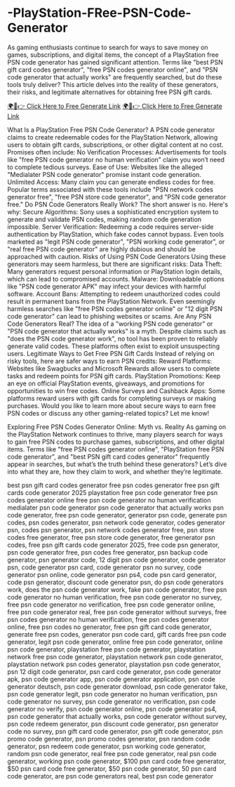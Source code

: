 # -PlayStation-FRee-PSN-Code-Generator

As gaming enthusiasts continue to search for ways to save money on games, subscriptions, and digital items, the concept of a PlayStation free PSN code generator has gained significant attention. Terms like "best PSN gift card codes generator", "free PSN codes generator online", and "PSN code generator that actually works" are frequently searched, but do these tools truly deliver?
This article delves into the reality of these generators, their risks, and legitimate alternatives for obtaining free PSN gift cards.

[🌍📱👉 Click Here to Free Generate Link](https://cutt.ly/pgiftcard)
[🌍📱👉 Click Here to Free Generate Link](https://cutt.ly/pgiftcard)

What Is a PlayStation Free PSN Code Generator?
A PSN code generator claims to create redeemable codes for the PlayStation Network, allowing users to obtain gift cards, subscriptions, or other digital content at no cost. Promises often include:
No Verification Processes: Advertisements for tools like "free PSN code generator no human verification" claim you won’t need to complete tedious surveys.
Ease of Use: Websites like the alleged "Medialater PSN code generator" promise instant code generation.
Unlimited Access: Many claim you can generate endless codes for free.
Popular terms associated with these tools include "PSN network codes generator free", "free PSN store code generator", and "PSN code generator free."
Do PSN Code Generators Really Work?
The short answer is no. Here's why:
Secure Algorithms: Sony uses a sophisticated encryption system to generate and validate PSN codes, making random code generation impossible.
Server Verification: Redeeming a code requires server-side authentication by PlayStation, which fake codes cannot bypass.
Even tools marketed as "legit PSN code generator", "PSN working code generator", or "real free PSN code generator" are highly dubious and should be approached with caution.
Risks of Using PSN Code Generators
Using these generators may seem harmless, but there are significant risks:
Data Theft: Many generators request personal information or PlayStation login details, which can lead to compromised accounts.
Malware: Downloadable options like "PSN code generator APK" may infect your devices with harmful software.
Account Bans: Attempting to redeem unauthorized codes could result in permanent bans from the PlayStation Network.
Even seemingly harmless searches like "free PSN codes generator online" or "12 digit PSN code generator" can lead to phishing websites or scams.
Are Any PSN Code Generators Real?
The idea of a "working PSN code generator" or "PSN code generator that actually works" is a myth. Despite claims such as "does the PSN code generator work", no tool has been proven to reliably generate valid codes. These platforms often exist to exploit unsuspecting users.
Legitimate Ways to Get Free PSN Gift Cards
Instead of relying on risky tools, here are safer ways to earn PSN credits:
Reward Platforms: Websites like Swagbucks and Microsoft Rewards allow users to complete tasks and redeem points for PSN gift cards.
PlayStation Promotions: Keep an eye on official PlayStation events, giveaways, and promotions for opportunities to win free codes.
Online Surveys and Cashback Apps: Some platforms reward users with gift cards for completing surveys or making purchases.
Would you like to learn more about secure ways to earn free PSN codes or discuss any other gaming-related topics? Let me know!

Exploring Free PSN Codes Generator Online: Myth vs. Reality
As gaming on the PlayStation Network continues to thrive, many players search for ways to gain free PSN codes to purchase games, subscriptions, and other digital items. Terms like "free PSN codes generator online", "PlayStation free PSN code generator", and "best PSN gift card codes generator" frequently appear in searches, but what’s the truth behind these generators? Let’s dive into what they are, how they claim to work, and whether they’re legitimate.

best psn gift card codes generator
free psn codes generator
free psn gift cards code generator 2025
playstation free psn code generator
free psn codes generator online
free psn code generator no human verification
medialater psn code generator
psn code generator that actually works
psn code generator, free psn code generator, generator psn code, generate psn codes, psn codes generator, psn network code generator, codes generator psn, codes psn generator, psn network codes generator free, psn store codes free generator, free psn store code generator, free generator psn codes, free psn gift cards code generator 2025, free code psn generator, psn code generator free, psn codes free generator, psn backup code generator, psn generator code, 12 digit psn code generator, code generator psn, code generator psn card, code generator psn no survey, code generator psn online, code generator psn ps4, code psn card generator, code psn generator, discount code generator psn, do psn code generators work, does the psn code generator work, fake psn code generator, free psn code generator no human verification, free psn code generator no survey, free psn code generator no verification, free psn code generator online, free psn code generator real, free psn code generator without surveys, free psn codes generator no human verification, free psn codes generator online, free psn codes no generator, free psn gift card code generator, generate free psn codes, generator psn code card, gift cards free psn code generator, legit psn code generator, online free psn code generator, online psn code generator, playstation free psn code generator, playstation network free psn code generator, playstation network psn code generator, playstation network psn codes generator, playstation psn code generator, psn 12 digit code generator, psn card code generator, psn code generator apk, psn code generator app, psn code generator application, psn code generator deutsch, psn code generator download, psn code generator fake, psn code generator legit, psn code generator no human verification, psn code generator no survey, psn code generator no verification, psn code generator no verify, psn code generator online, psn code generator ps4, psn code generator that actually works, psn code generator without survey, psn code redeem generator, psn discount code generator, psn generator code no survey, psn gift card code generator, psn gift code generator, psn promo code generator, psn promo codes generator, psn random code generator, psn redeem code generator, psn working code generator, random psn code generator, real free psn code generator, real psn code generator, working psn code generator, $100 psn card code free generator, $50 psn card code free generator, $50 psn code generator, 50 psn card code generator, are psn code generators real, best psn code generator
